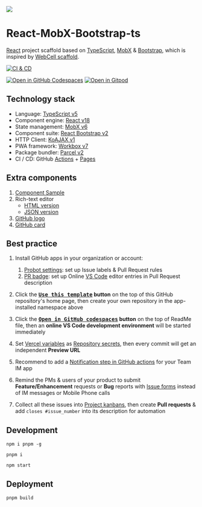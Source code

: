 ![](src/image/logo.png)

# React-MobX-Bootstrap-ts

[React][1] project scaffold based on [TypeScript][2], [MobX][3] & [Bootstrap][4], which is inspired by [WebCell scaffold][5].

[![CI & CD](https://github.com/idea2app/React-MobX-Bootstrap-ts/actions/workflows/main.yml/badge.svg)][6]

[![Open in GitHub Codespaces](https://github.com/codespaces/badge.svg)][7]
[![Open in Gitpod](https://gitpod.io/button/open-in-gitpod.svg)][8]

## Technology stack

-   Language: [TypeScript v5][2]
-   Component engine: [React v18][9]
-   State management: [MobX v6][3]
-   Component suite: [React Bootstrap v2][10]
-   HTTP Client: [KoAJAX v1][11]
-   PWA framework: [Workbox v7][12]
-   Package bundler: [Parcel v2][13]
-   CI / CD: GitHub [Actions][14] + [Pages][15]

## Extra components

1.  [Component Sample](src/component/TSXSample.tsx)
2.  Rich-text editor
    -   [HTML version][18]
    -   [JSON version](src/component/Editor.tsx)
3.  [GitHub logo](src/component/Git/Logo.tsx)
4.  [GitHub card](src/component/Git/Card.tsx)

## Best practice

1.  Install GitHub apps in your organization or account:

    1.  [Probot settings][16]: set up Issue labels & Pull Request rules
    2.  [PR badge][17]: set up Online [VS Code][18] editor entries in Pull Request description

2.  Click the **[<kbd>Use this template</kbd>][19] button** on the top of this GitHub repository's home page, then create your own repository in the app-installed namespace above

3.  Click the **[<kbd>Open in GitHub codespaces</kbd>][7] button** on the top of ReadMe file, then an **online VS Code development environment** will be started immediately

4.  Set [Vercel variables][20] as [Repository secrets][21], then every commit will get an independent **Preview URL**

5.  Recommend to add a [Notification step in GitHub actions][22] for your Team IM app

6.  Remind the PMs & users of your product to submit **Feature/Enhancement** requests or **Bug** reports with [Issue forms][23] instead of IM messages or Mobile Phone calls

7.  Collect all these issues into [Project kanbans][24], then create **Pull requests** & add `closes #issue_number` into its description for automation

## Development

```shell
npm i pnpm -g

pnpm i

npm start
```

## Deployment

```shell
pnpm build
```

[1]: https://react.dev/
[2]: https://www.typescriptlang.org/
[3]: https://mobx.js.org/
[4]: https://getbootstrap.com/
[5]: https://github.com/EasyWebApp/scaffold
[6]: https://github.com/idea2app/React-MobX-Bootstrap-ts/actions/workflows/main.yml
[7]: https://codespaces.new/idea2app/React-MobX-Bootstrap-ts
[8]: https://gitpod.io/?autostart=true#https://github.com/idea2app/React-MobX-Bootstrap-ts
[9]: https://react.dev/
[10]: https://react-bootstrap.github.io/
[11]: https://github.com/EasyWebApp/KoAJAX
[12]: https://developers.google.com/web/tools/workbox
[13]: https://parceljs.org/
[14]: https://github.com/features/actions
[15]: https://pages.github.com/
[16]: https://github.com/apps/settings
[17]: https://pullrequestbadge.com/
[18]: https://code.visualstudio.com/
[19]: https://github.com/new?template_name=React-MobX-Bootstrap-ts&template_owner=idea2app
[20]: https://github.com/idea2app/React-MobX-Bootstrap-ts/blob/8e796c6e7dc485fe4a68b59fcbffb9d224236bf4/.github/workflows/main.yml#L10-L12
[21]: https://github.com/idea2app/React-MobX-Bootstrap-ts/settings/secrets/actions
[22]: https://github.com/kaiyuanshe/kaiyuanshe.github.io/blob/bb4675a56bf1d6b207231313da5ed0af7cf0ebd6/.github/workflows/pull-request.yml#L32-L56
[23]: https://github.com/idea2app/React-MobX-Bootstrap-ts/issues/new/choose
[24]: https://github.com/idea2app/React-MobX-Bootstrap-ts/projects
